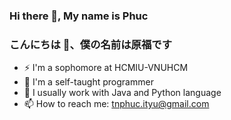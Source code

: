 ### Hi there 👋, My name is Phuc
### こんにちは 💬、僕の名前は原福です
- ⚡ I'm a sophomore at HCMIU-VNUHCM
- 🔭 I'm a self-taught programmer
- 🌱 I usually work with Java and Python language
- 📫 How to reach me: tnphuc.ityu@gmail.com


<!--
**tnphucccc/tnphucccc** is a ✨ _special_ ✨ repository because its `README.md` (this file) appears on your GitHub profile.

Here are some ideas to get you started:

- 🔭 I’m currently working on ...
- 🌱 I’m currently learning ...
- 👯 I’m looking to collaborate on ...
- 🤔 I’m looking for help with ...
- 💬 Ask me about ...
- 📫 How to reach me: ...
- 😄 Pronouns: ...
- ⚡ Fun fact: ...
-->
